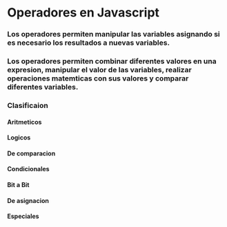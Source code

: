 # Operadores en Javascript

### Los operadores permiten manipular las variables asignando si es necesario los resultados a nuevas variables.


### Los operadores permiten combinar diferentes valores en una expresion, manipular el valor de las variables, realizar operaciones matemticas con sus valores y comparar diferentes variables.

### Clasificaion 
#### Aritmeticos
#### Logicos
#### De comparacion
#### Condicionales
#### Bit a Bit
#### De asignacion
#### Especiales
